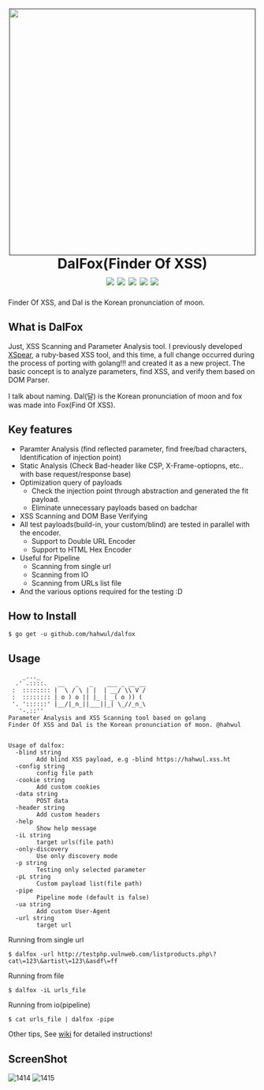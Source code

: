 <h1 align="center">
  <br>
  <a href=""><img src="https://user-images.githubusercontent.com/13212227/79072646-1cdd2500-7d1d-11ea-8a6d-d24301172a17.png" alt="" width="500px;"></a>
  <br>
  DalFox(Finder Of XSS)
  <br>
  <img src="https://img.shields.io/github/languages/top/hahwul/dalfox?style=flat-square"> <img src="https://api.codacy.com/project/badge/Grade/17cac7b8d1e849a688577f2bbdd6ecd0"> <a href="https://goreportcard.com/report/github.com/hahwul/dalfox"><img src="https://goreportcard.com/badge/github.com/hahwul/dalfox"></a> <img src="https://img.shields.io/github/issues-closed/hahwul/dalfox?style=flat-square"> 
<a href="https://twitter.com/intent/follow?screen_name=hahwul"><img src="https://img.shields.io/twitter/follow/hahwul?style=flat-square"></a>
</h1>
Finder Of XSS, and Dal is the Korean pronunciation of moon.

## What is DalFox
Just, XSS Scanning and Parameter Analysis tool. I previously developed [XSpear](https://github.com/hahwul/XSpear), a ruby-based XSS tool, and this time, a full change occurred during the process of porting with golang!!! and created it as a new project. The basic concept is to analyze parameters, find XSS, and verify them based on DOM Parser.

I talk about naming. Dal(달) is the Korean pronunciation of moon and fox was made into Fox(Find Of XSS).

## Key features

- Paramter Analysis (find reflected parameter, find free/bad characters, Identification of injection point)
- Static Analysis (Check Bad-header like CSP, X-Frame-optiopns, etc.. with base request/response base)
- Optimization query of payloads
  - Check the injection point through abstraction and generated the fit payload.
  - Eliminate unnecessary payloads based on badchar
- XSS Scanning and DOM Base Verifying
- All test payloads(build-in, your custom/blind) are tested in parallel with the encoder.
  - Support to Double URL Encoder
  - Support to HTML Hex Encoder
- Useful for Pipeline 
  - Scanning from single url
  - Scanning from IO
  - Scanning from URLs list file
- And the various options required for the testing :D

## How to Install
```
$ go get -u github.com/hahwul/dalfox
```

## Usage
```plain
    _..._
  .' .::::.   __   _   _    ___ _ __ __
 :  :::::::: |  \ / \ | |  | __/ \\ V /
 :  :::::::: | o ) o || |_ | _( o )) (
 '. '::::::' |__/|_n_||___||_| \_//_n_\
   '-.::''
Parameter Analysis and XSS Scanning tool based on golang
Finder Of XSS and Dal is the Korean pronunciation of moon. @hahwul


Usage of dalfox:
  -blind string
    	Add blind XSS payload, e.g -blind https://hahwul.xss.ht
  -config string
    	config file path
  -cookie string
    	Add custom cookies
  -data string
    	POST data
  -header string
    	Add custom headers
  -help
    	Show help message
  -iL string
    	target urls(file path)
  -only-discovery
    	Use only discovery mode
  -p string
    	Testing only selected parameter
  -pL string
    	Custom payload list(file path)
  -pipe
    	Pipeline mode (default is false)
  -ua string
    	Add custom User-Agent
  -url string
    	target url
```
Running from single url
```plain
$ dalfox -url http://testphp.vulnweb.com/listproducts.php\?cat\=123\&artist\=123\&asdf\=ff
```

Running from file
```plain
$ dalfox -iL urls_file
```

Running from io(pipeline)
```plain
$ cat urls_file | dalfox -pipe
```

Other tips, See [wiki](https://github.com/hahwul/dalfox/wiki) for detailed instructions!


## ScreenShot
![1414](https://user-images.githubusercontent.com/13212227/79870656-403f5880-841e-11ea-9fef-0e47be5dc3ee.png)
![1415](https://user-images.githubusercontent.com/13212227/79870669-46cdd000-841e-11ea-919e-a2020997c3f8.png)
